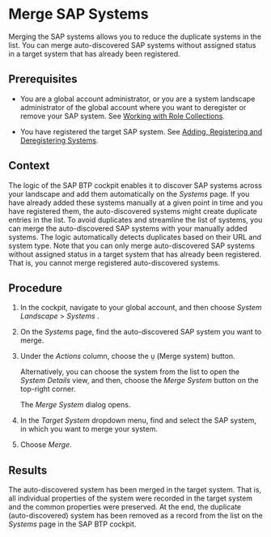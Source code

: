 <!-- loio5592d86cdd7244ce82655282981a16aa -->

<link rel="stylesheet" type="text/css" href="../css/sap-icons.css"/>

# Mergе SAP Systems

Merging the SAP systems allows you to reduce the duplicate systems in the list. You can merge auto-discovered SAP systems without assigned status in a target system that has already been registered.



<a name="loio5592d86cdd7244ce82655282981a16aa__prereq_mnr_rn1_w5b"/>

## Prerequisites

-   You are a global account administrator, or you are a system landscape administrator of the global account where you want to deregister or remove your SAP system. See [Working with Role Collections](../50-administration-and-ops/working-with-role-collections-393ea0b.md).

-   You have registered the target SAP system. See [Adding, Registering and Deregistering Systems](adding-registering-and-deregistering-systems-2ffdaff.md).




## Context

The logic of the SAP BTP cockpit enables it to discover SAP systems across your landscape and add them automatically on the *Systems* page. If you have already added these systems manually at a given point in time and you have registered them, the auto-discovered systems might create duplicate entries in the list. To avoid duplicates and streamline the list of systems, you can merge the auto-discovered SAP systems with your manually added systems. The logic automatically detects duplicates based on their URL and system type. Note that you can only merge auto-discovered SAP systems without assigned status in a target system that has already been registered. That is, you cannot merge registered auto-discovered systems.



## Procedure

1.  In the cockpit, navigate to your global account, and then choose *System Landscape* \> *Systems* .

2.  On the *Systems* page, find the auto-discovered SAP system you want to merge.

3.  Under the *Actions* column, choose the <span class="SAP-icons-V5"></span> \(Merge system\) button.

    Alternatively, you can choose the system from the list to open the *System Details* view, and then, choose the *Merge System* button on the top-right corner.

    The *Merge System* dialog opens.

4.  In the *Target System* dropdown menu, find and select the SAP system, in which you want to merge your system.

5.  Choose *Merge*.




<a name="loio5592d86cdd7244ce82655282981a16aa__result_xgx_jhw_p5b"/>

## Results

The auto-discovered system has been merged in the target system. That is, all individual properties of the system were recorded in the target system and the common properties were preserved. At the end, the duplicate \(auto-discovered\) system has been removed as a record from the list on the *Systems* page in the SAP BTP cockpit.

